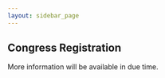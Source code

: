 ```yaml
---
layout: sidebar_page
---
```


## Congress Registration 

More information will be available in due time.